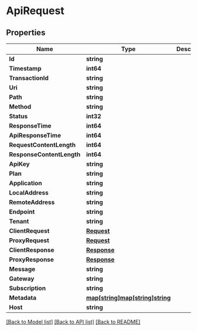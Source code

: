 # ApiRequest

## Properties

Name | Type | Description | Notes
------------ | ------------- | ------------- | -------------
**Id** | **string** |  | [optional] 
**Timestamp** | **int64** |  | [optional] 
**TransactionId** | **string** |  | [optional] 
**Uri** | **string** |  | [optional] 
**Path** | **string** |  | [optional] 
**Method** | **string** |  | [optional] 
**Status** | **int32** |  | [optional] 
**ResponseTime** | **int64** |  | [optional] 
**ApiResponseTime** | **int64** |  | [optional] 
**RequestContentLength** | **int64** |  | [optional] 
**ResponseContentLength** | **int64** |  | [optional] 
**ApiKey** | **string** |  | [optional] 
**Plan** | **string** |  | [optional] 
**Application** | **string** |  | [optional] 
**LocalAddress** | **string** |  | [optional] 
**RemoteAddress** | **string** |  | [optional] 
**Endpoint** | **string** |  | [optional] 
**Tenant** | **string** |  | [optional] 
**ClientRequest** | [**Request**](Request.md) |  | [optional] 
**ProxyRequest** | [**Request**](Request.md) |  | [optional] 
**ClientResponse** | [**Response**](Response.md) |  | [optional] 
**ProxyResponse** | [**Response**](Response.md) |  | [optional] 
**Message** | **string** |  | [optional] 
**Gateway** | **string** |  | [optional] 
**Subscription** | **string** |  | [optional] 
**Metadata** | [**map[string]map[string]string**](map.md) |  | [optional] 
**Host** | **string** |  | [optional] 

[[Back to Model list]](../README.md#documentation-for-models) [[Back to API list]](../README.md#documentation-for-api-endpoints) [[Back to README]](../README.md)


